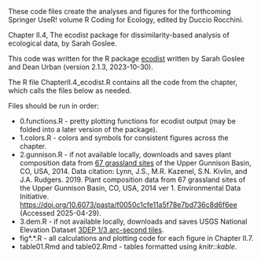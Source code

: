 These code files create the analyses and figures for the forthcoming Springer UseR! volume R Coding for Ecology, edited by Duccio Rocchini.

Chapter II.4, The ecodist package for dissimilarity-based analysis of ecological data, by Sarah Goslee.

This code was written for the R package [ecodist](https://cran.r-project.org/web/packages/ecodist/index.html) written by Sarah Goslee and Dean Urban (version 2.1.3, 2023-10-30). 

The R file ChapterII.4_ecodist.R contains all the code from the chapter, which calls the files below as needed.

Files should be run in order:

  - 0.functions.R - pretty plotting functions for ecodist output (may be folded into a later version of the package).
  - 1.colors.R - colors and symbols for consistent figures across the chapter.
  - 2.gunnison.R - if not available locally, downloads and saves plant composition data from [67 grassland sites](https://portal.edirepository.org/nis/mapbrowse?packageid=edi.418.1) of the Upper Gunnison Basin, CO, USA, 2014.
      Data citation: Lynn, J.S., M.R. Kazenel, S.N. Kivlin, and J.A. Rudgers. 2019. Plant composition data from 67 grassland sites of the Upper Gunnison Basin, CO, USA, 2014 ver 1. Environmental Data Initiative. https://doi.org/10.6073/pasta/f0050c1cfe11a5f78e7bd736c8d6f6ee (Accessed 2025-04-29).
  - 3.dem.R - if not available locally, downloads and saves USGS National Elevation Dataset [3DEP 1/3 arc-second tiles](https://www.usgs.gov/3d-elevation-program/about-3dep-products-services).
  - fig*.*.R - all calculations and plotting code for each figure in Chapter II.7.
  - table01.Rmd and table02.Rmd - tables formatted using _knitr::kable_.
